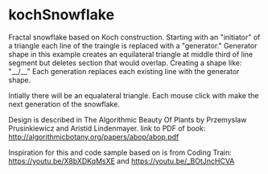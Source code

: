 # kochSnowflake

Fractal snowflake based on Koch construction.
Starting with an "initiator" of a triangle each line of the traingle is replaced with a "generator."
Generator shape in this example creates an equilateral triangle at middle third of line segment but deletes section that would overlap.  Creating a shape 
like:  "__/\__"
Each generation replaces each existing line with the generator shape.  

Intially there will be an equalateral triangle.  Each mouse click with make the next generation of the snowflake.

Design is described in The Algorithmic Beauty Of Plants  by Przemyslaw Prusinkiewicz and Aristid Lindenmayer.
link to PDF of book: 
http://algorithmicbotany.org/papers/abop/abop.pdf

Inspiration for this and code sample based on is from Coding Train:
https://youtu.be/X8bXDKqMsXE
and
https://youtu.be/_BOtJncHCVA
